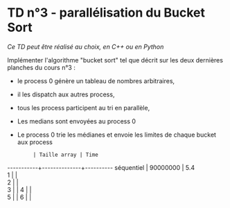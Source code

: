 # TD n°3 - parallélisation du Bucket Sort

*Ce TD peut être réalisé au choix, en C++ ou en Python*

Implémenter l'algorithme "bucket sort" tel que décrit sur les deux dernières planches du cours n°3 :

- le process 0 génère un tableau de nombres arbitraires,
- il les dispatch aux autres process,
- tous les process participent au tri en parallèle,
- Les medians sont envoyées au process 0
- Le process 0 trie les médianes et envoie les limites de chaque bucket aux process

           | Taille array | Time
-----------+--------------+----------
séquentiel | 90000000     | 5.4   
1          |              |   
2          |              |      
3          |              |
4          |              |     
5          |              |
6          |              |


